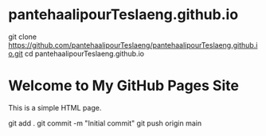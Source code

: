 # pantehaalipourTeslaeng.github.io
git clone https://github.com/pantehaalipourTeslaeng/pantehaalipourTeslaeng.github.io.git
cd pantehaalipourTeslaeng.github.io
<!DOCTYPE html>
<html lang="en">
<head>
    <meta charset="UTF-8">
    <meta name="viewport" content="width=device-width, initial-scale=1.0">
    <title>My GitHub Pages Site</title>
</head>
<body>
    <h1>Welcome to My GitHub Pages Site</h1>
    <p>This is a simple HTML page.</p>
</body>
</html>
git add .
git commit -m "Initial commit"
git push origin main
